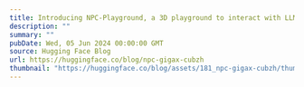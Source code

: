 ```yaml
---
title: Introducing NPC-Playground, a 3D playground to interact with LLM-powered NPCs
description: ""
summary: ""
pubDate: Wed, 05 Jun 2024 00:00:00 GMT
source: Hugging Face Blog
url: https://huggingface.co/blog/npc-gigax-cubzh
thumbnail: "https://huggingface.co/blog/assets/181_npc-gigax-cubzh/thumbnail.png"
---
```


